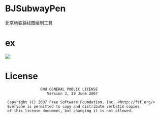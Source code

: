 # BJSubwayPen
北京地铁路线图绘制工具

# ex
<img src="https://github.com/gojuukaze/BJSubwayPen/blob/master/img1.png?raw=true">

# License
 
                    GNU GENERAL PUBLIC LICENSE
                       Version 3, 29 June 2007

     Copyright (C) 2007 Free Software Foundation, Inc. <http://fsf.org/>
     Everyone is permitted to copy and distribute verbatim copies
     of this license document, but changing it is not allowed.
